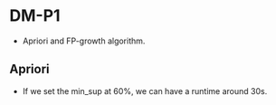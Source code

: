 # DM-P1

- Apriori and FP-growth algorithm.

## Apriori
- If we set the min\_sup at 60%, we can have a runtime around 30s.

